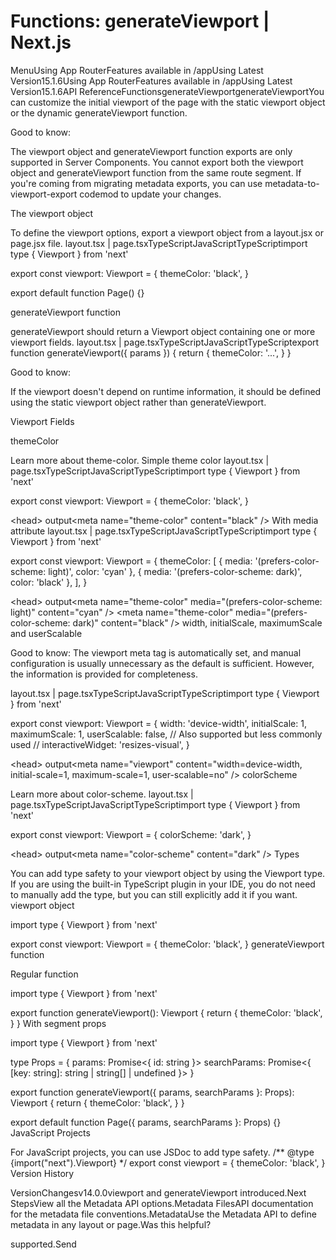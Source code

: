 # Functions: generateViewport | Next.js

<p>MenuUsing App RouterFeatures available in /appUsing Latest Version15.1.6Using App RouterFeatures available in /appUsing Latest Version15.1.6API ReferenceFunctionsgenerateViewportgenerateViewportYou can customize the initial viewport of the page with the static viewport object or the dynamic generateViewport function.</p>
<p>Good to know:</p>
<p>The viewport object and generateViewport function exports are only supported in Server Components.
You cannot export both the viewport object and generateViewport function from the same route segment.
If you're coming from migrating metadata exports, you can use metadata-to-viewport-export codemod to update your changes.</p>
<p>The viewport object</p>
<p>To define the viewport options, export a viewport object from a layout.jsx or page.jsx file.
layout.tsx | page.tsxTypeScriptJavaScriptTypeScriptimport type { Viewport } from 'next'</p>
<p>export const viewport: Viewport = {
themeColor: 'black',
}</p>
<p>export default function Page() {}</p>
<p>generateViewport function</p>
<p>generateViewport should return a Viewport object containing one or more viewport fields.
layout.tsx | page.tsxTypeScriptJavaScriptTypeScriptexport function generateViewport({ params }) {
return {
themeColor: '...',
}
}</p>
<p>Good to know:</p>
<p>If the viewport doesn't depend on runtime information, it should be defined using the static viewport object rather than generateViewport.</p>
<p>Viewport Fields</p>
<p>themeColor</p>
<p>Learn more about theme-color.
Simple theme color
layout.tsx | page.tsxTypeScriptJavaScriptTypeScriptimport type { Viewport } from 'next'</p>
<p>export const viewport: Viewport = {
themeColor: 'black',
}</p>
<p>&lt;head&gt; output&lt;meta name=&quot;theme-color&quot; content=&quot;black&quot; /&gt;
With media attribute
layout.tsx | page.tsxTypeScriptJavaScriptTypeScriptimport type { Viewport } from 'next'</p>
<p>export const viewport: Viewport = {
themeColor: [
{ media: '(prefers-color-scheme: light)', color: 'cyan' },
{ media: '(prefers-color-scheme: dark)', color: 'black' },
],
}</p>
<p>&lt;head&gt; output&lt;meta name=&quot;theme-color&quot; media=&quot;(prefers-color-scheme: light)&quot; content=&quot;cyan&quot; /&gt;
&lt;meta name=&quot;theme-color&quot; media=&quot;(prefers-color-scheme: dark)&quot; content=&quot;black&quot; /&gt;
width, initialScale, maximumScale and userScalable</p>
<p>Good to know: The viewport meta tag is automatically set, and manual configuration is usually unnecessary as the default is sufficient. However, the information is provided for completeness.</p>
<p>layout.tsx | page.tsxTypeScriptJavaScriptTypeScriptimport type { Viewport } from 'next'</p>
<p>export const viewport: Viewport = {
width: 'device-width',
initialScale: 1,
maximumScale: 1,
userScalable: false,
// Also supported but less commonly used
// interactiveWidget: 'resizes-visual',
}</p>
<p>&lt;head&gt; output&lt;meta
name=&quot;viewport&quot;
content=&quot;width=device-width, initial-scale=1, maximum-scale=1, user-scalable=no&quot;
/&gt;
colorScheme</p>
<p>Learn more about color-scheme.
layout.tsx | page.tsxTypeScriptJavaScriptTypeScriptimport type { Viewport } from 'next'</p>
<p>export const viewport: Viewport = {
colorScheme: 'dark',
}</p>
<p>&lt;head&gt; output&lt;meta name=&quot;color-scheme&quot; content=&quot;dark&quot; /&gt;
Types</p>
<p>You can add type safety to your viewport object by using the Viewport type. If you are using the built-in TypeScript plugin in your IDE, you do not need to manually add the type, but you can still explicitly add it if you want.
viewport object</p>
<p>import type { Viewport } from 'next'</p>
<p>export const viewport: Viewport = {
themeColor: 'black',
}
generateViewport function</p>
<p>Regular function</p>
<p>import type { Viewport } from 'next'</p>
<p>export function generateViewport(): Viewport {
return {
themeColor: 'black',
}
}
With segment props</p>
<p>import type { Viewport } from 'next'</p>
<p>type Props = {
params: Promise&lt;{ id: string }&gt;
searchParams: Promise&lt;{ [key: string]: string | string[] | undefined }&gt;
}</p>
<p>export function generateViewport({ params, searchParams }: Props): Viewport {
return {
themeColor: 'black',
}
}</p>
<p>export default function Page({ params, searchParams }: Props) {}
JavaScript Projects</p>
<p>For JavaScript projects, you can use JSDoc to add type safety.
/** @type {import(&quot;next&quot;).Viewport} */
export const viewport = {
themeColor: 'black',
}
Version History</p>
<p>VersionChangesv14.0.0viewport and generateViewport introduced.Next StepsView all the Metadata API options.Metadata FilesAPI documentation for the metadata file conventions.MetadataUse the Metadata API to define metadata in any layout or page.Was this helpful?</p>
<p>supported.Send</p>
